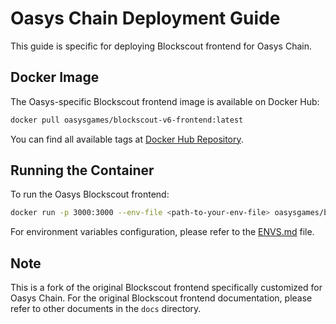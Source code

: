 # Oasys Chain Deployment Guide

This guide is specific for deploying Blockscout frontend for Oasys Chain.

## Docker Image

The Oasys-specific Blockscout frontend image is available on Docker Hub:

```sh
docker pull oasysgames/blockscout-v6-frontend:latest
```

You can find all available tags at [Docker Hub Repository](https://hub.docker.com/r/oasysgames/blockscout-v6-frontend/tags).

## Running the Container

To run the Oasys Blockscout frontend:

```sh
docker run -p 3000:3000 --env-file <path-to-your-env-file> oasysgames/blockscout-v6-frontend:latest
```

For environment variables configuration, please refer to the [ENVS.md](./ENVS.md) file.

## Note

This is a fork of the original Blockscout frontend specifically customized for Oasys Chain. For the original Blockscout frontend documentation, please refer to other documents in the `docs` directory.

